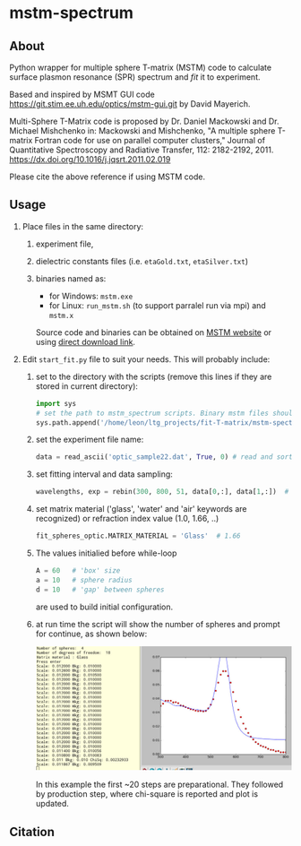 # mstm-spectrum
## About
Python wrapper for multiple sphere T-matrix (MSTM) code to calculate surface plasmon resonance (SPR) spectrum and *fit* it to experiment.

Based and inspired by MSMT GUI code <https://git.stim.ee.uh.edu/optics/mstm-gui.git> by David Mayerich.

Multi-Sphere T-Matrix code is proposed by Dr. Daniel Mackowski and Dr. Michael Mishchenko in:
Mackowski and Mishchenko, "A multiple sphere T-matrix Fortran code for use on parallel computer clusters," Journal of Quantitative Spectroscopy and Radiative Transfer, 112: 2182-2192, 2011.
<https://dx.doi.org/10.1016/j.jqsrt.2011.02.019>

Please cite the above reference if using MSTM code.

## Usage

1. Place files in the same directory:
    1. experiment file,
    1. dielectric constants files (i.e. `etaGold.txt`, `etaSilver.txt`)
    1. binaries named as:
        * for Windows: `mstm.exe`
        * for Linux: `run_mstm.sh` (to support parralel run via mpi) and `mstm.x`

        Source code and binaries can be obtained on [MSTM website](http://eng.auburn.edu/users/dmckwski/scatcodes/) or using [direct download link](<http://eng.auburn.edu/users/dmckwski/scatcodes/mstm%20v3.0.zip>).
1. Edit `start_fit.py` file to suit your needs. This will probably include:
    1. set to the directory with the scripts (remove this lines if they are stored in current directory):

        ``` python
        import sys
        # set the path to mstm_spectrum scripts. Binary mstm files should be in current folder.
        sys.path.append('/home/leon/ltg_projects/fit-T-matrix/mstm-spectrum')
        ```
    1. set the experiment file name:

        ``` python
        data = read_ascii('optic_sample22.dat', True, 0) # read and sort by 0th column
        ```
    1. set fitting interval and data sampling:

        ``` python
        wavelengths, exp = rebin(300, 800, 51, data[0,:], data[1,:])  # min 300 nm, max 800 nm, 51 bins
        ```

    1. set matrix material ('glass', 'water' and 'air' keywords are recognized) or refraction index value (1.0, 1.66, ..)

        ``` python
        fit_spheres_optic.MATRIX_MATERIAL = 'Glass'  # 1.66
        ```
    1. The values initialied before while-loop

        ``` python
        A = 60   # 'box' size
        a = 10   # sphere radius
        d = 10   # 'gap' between spheres
        ```
        are used to build initial configuration.
    1. at run time the script will show the number of spheres and prompt for continue, as shown below:

        ![Screenshot image][screen]

        In this example the first ~20 steps are preparational.
        They followed by production step, where chi-square is reported and plot is updated.

## Citation


[screen]: screenshot-example.jpg?raw=true "Screenshot of example run"
